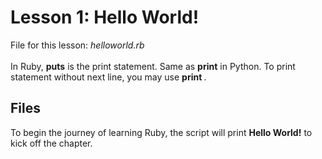# Lesson 1: Hello World!

File for this lesson: <i>helloworld.rb</i>
<br><br>
In Ruby, <b>puts</b> is the print statement. Same as <b>print</b> in Python. To print statement without next line, you may use <b>print </b>.

## Files
To begin the journey of learning Ruby, the script will print <b>Hello World!</b> to kick off the chapter.